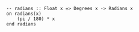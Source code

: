 ```applescript
-- radians :: Float x => Degrees x -> Radians x
on radians(x)
    (pi / 180) * x
end radians
```